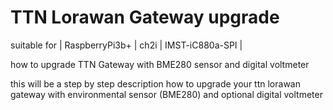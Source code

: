 # TTN Lorawan Gateway upgrade 
  
suitable for | RaspberryPi3b+ | ch2i | IMST-iC880a-SPI |  

how to upgrade TTN Gateway with BME280 sensor and digital voltmeter  

this will be a step by step description how to upgrade your ttn lorawan gateway with environmental sensor (BME280) and optional digital voltmeter  
